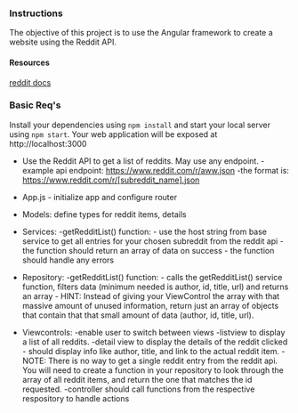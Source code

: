 ### Instructions

The objective of this project is to use the Angular framework to create a website using the Reddit API.

#### Resources
[reddit docs](https://www.reddit.com/dev/api)

### Basic Req's
Install your dependencies using `npm install` and start your local server using `npm start`. 
Your web application will be exposed at http://localhost:3000

* Use the Reddit API to get a list of reddits. May use any endpoint.
	-example api endpoint: https://www.reddit.com/r/aww.json
    -the format is: https://www.reddit.com/r/[subreddit_name].json
* App.js - initialize app and configure router
* Models: define types for reddit items, details
* Services:
	-getRedditList() function:
		- use the host string from base service to get all entries for your chosen subreddit from the reddit api
		- the function should return an array of data on success
		- the function should handle any errors

* Repository:
	-getRedditList() function:
		- calls the getRedditList() service function, filters data (minimum needed is author, id, title, url) and returns an array
        - HINT: Instead of giving your ViewControl the array with that massive amount of unused information, return just an array of objects that contain that that small amount of data (author, id, title, url).

* Viewcontrols:
	-enable user to switch between views
	-listview to display a list of all reddits.
	-detail view to display the details of the reddit clicked
		- should display info like author, title, and link to the actual reddit item.
        - NOTE: There is no way to get a single reddit entry from the reddit api. You will need to create a function in your repository to look through the array of all reddit items, and return the one that matches the id requested.
	-controller should call functions from the respective respository to handle actions
